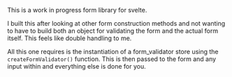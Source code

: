 This is a work in progress form library for svelte.

I built this after looking at other form construction methods and not wanting to have to build both an object for validating the form and the actual form itself. This feels like double handling to me.

All this one requires is the instantiation of a form_validator store using the `createFormValidator()` function. This is then passed to the form and any input within and everything else is done for you.